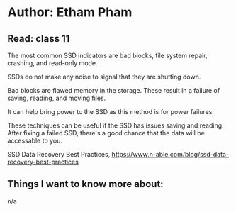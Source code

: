 # Author: Etham Pham
## Read: class 11

The most common SSD indicators are bad blocks, file system repair, crashing, and read-only mode.

SSDs do not make any noise to signal that they are shutting down. 

Bad blocks are flawed memory in the storage. These result in a failure of saving, reading, and moving files.

It can help bring power to the SSD as this method is for power failures.

These techniques can be useful if the SSD has issues saving and reading. After fixing a failed SSD, there's a good chance that the data will be accessable to you. 


SSD Data Recovery Best Practices, https://www.n-able.com/blog/ssd-data-recovery-best-practices 


## Things I want to know more about:
n/a

